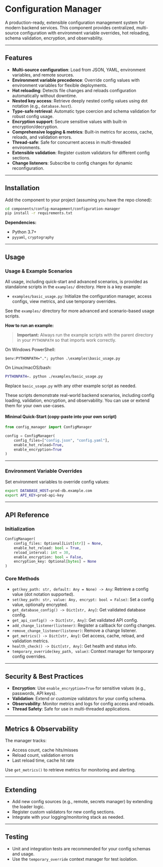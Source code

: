 # Configuration Manager

A production-ready, extensible configuration management system for modern backend services. This component provides centralized, multi-source configuration with environment variable overrides, hot reloading, schema validation, encryption, and observability.

---

## Features

- **Multi-source configuration**: Load from JSON, YAML, environment variables, and remote sources.
- **Environment variable precedence**: Override config values with environment variables for flexible deployments.
- **Hot reloading**: Detects file changes and reloads configuration automatically without downtime.
- **Nested key access**: Retrieve deeply nested config values using dot notation (e.g., `database.host`).
- **Type-safe retrieval**: Automatic type coercion and schema validation for robust config usage.
- **Encryption support**: Secure sensitive values with built-in encryption/decryption.
- **Comprehensive logging & metrics**: Built-in metrics for access, cache, reloads, and validation errors.
- **Thread-safe**: Safe for concurrent access in multi-threaded environments.
- **Extensible validation**: Register custom validators for different config sections.
- **Change listeners**: Subscribe to config changes for dynamic reconfiguration.

---

## Installation

Add the component to your project (assuming you have the repo cloned):

```bash
cd components/config-management/configuration-manager
pip install -r requirements.txt  
```

**Dependencies:**

- Python 3.7+
- `pyyaml`, `cryptography`

---

## Usage

### Usage & Example Scenarios

All usage, including quick-start and advanced scenarios, is provided as standalone scripts in the `examples/` directory. Here is a key example:

- `examples/basic_usage.py`: Initialize the configuration manager, access configs, view metrics, and use temporary overrides.

See the `examples/` directory for more advanced and scenario-based usage scripts.

**How to run an example:**

> **Important:** Always run the example scripts with the parent directory in your `PYTHONPATH` so that imports work correctly.

On Windows PowerShell:

```pwsh
$env:PYTHONPATH="."; python .\examples\basic_usage.py
```

On Linux/macOS/bash:

```bash
PYTHONPATH=. python ./examples/basic_usage.py
```

Replace `basic_usage.py` with any other example script as needed.

These scripts demonstrate real-world backend scenarios, including config loading, validation, encryption, and observability. You can use or extend them for your own use-cases.

#### Minimal Quick-Start (copy-paste into your own script)

```python
from config_manager import ConfigManager

config = ConfigManager(
    config_files=["config.json", "config.yaml"],
    enable_hot_reload=True,
    enable_encryption=True
)
```

---

### Environment Variable Overrides

Set environment variables to override config values:

```bash
export DATABASE_HOST=prod-db.example.com
export API_KEY=prod-api-key
```

---

## API Reference

### Initialization

```python
ConfigManager(
    config_files: Optional[List[str]] = None,
    enable_hot_reload: bool = True,
    reload_interval: int = 30,
    enable_encryption: bool = False,
    encryption_key: Optional[bytes] = None
)
```

### Core Methods

- `get(key_path: str, default: Any = None) -> Any`: Retrieve a config value (dot notation supported).
- `set(key_path: str, value: Any, encrypt: bool = False)`: Set a config value, optionally encrypted.
- `get_database_config() -> Dict[str, Any]`: Get validated database config.
- `get_api_config() -> Dict[str, Any]`: Get validated API config.
- `add_change_listener(listener)`: Register a callback for config changes.
- `remove_change_listener(listener)`: Remove a change listener.
- `get_metrics() -> Dict[str, Any]`: Get access, cache, reload, and validation metrics.
- `health_check() -> Dict[str, Any]`: Get health and status info.
- `temporary_override(key_path, value)`: Context manager for temporary config overrides.

---

## Security & Best Practices

- **Encryption**: Use `enable_encryption=True` for sensitive values (e.g., passwords, API keys).
- **Validation**: Extend or customize validators for your config schema.
- **Observability**: Monitor metrics and logs for config access and reloads.
- **Thread Safety**: Safe for use in multi-threaded applications.

---

## Metrics & Observability

The manager tracks:

- Access count, cache hits/misses
- Reload count, validation errors
- Last reload time, cache hit rate

Use `get_metrics()` to retrieve metrics for monitoring and alerting.

---

## Extending

- Add new config sources (e.g., remote, secrets manager) by extending the loader logic.
- Register custom validators for new config sections.
- Integrate with your logging/monitoring stack as needed.

---

## Testing

- Unit and integration tests are recommended for your config schemas and usage.
- Use the `temporary_override` context manager for test isolation.
